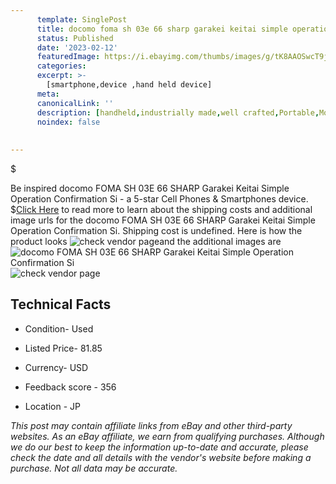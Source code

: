 ```yaml
---
      template: SinglePost
      title: docomo foma sh 03e 66 sharp garakei keitai simple operation confirmation si
      status: Published
      date: '2023-02-12'
      featuredImage: https://i.ebayimg.com/thumbs/images/g/tK8AAOSwcT9j6I7~/s-l225.jpg
      categories: 
      excerpt: >-
        [smartphone,device ,hand held device]
      meta:
      canonicalLink: ''
      description: [handheld,industrially made,well crafted,Portable,Mobile,Compact,Convenient,Lightweight,Maneuverable,Man-portable,Miniature,Carriable,Hand-held,Light,Holdable,Transportable,Mobile device,Pocket-sized,On-the-go,Wireless,Cordless,Compact size,Convenient size, smartphone,device ,hand held device]
      noindex: false
      
        
---
```

$

Be inspired docomo FOMA SH 03E 66 SHARP Garakei Keitai Simple Operation Confirmation Si - a 5-star Cell Phones & Smartphones device.
$[Click Here](https://www.ebay.com/itm/304802341364?hash=item46f7a2a1f4%3Ag%3AtK8AAOSwcT9j6I7%7E&mkevt=1&mkcid=1&mkrid=711-53200-19255-0&campid=%253CePNCampaignId%253E&customid=%253CreferenceId%253E&toolid=10049) to read more to learn about the shipping costs and additional image urls for the docomo FOMA SH 03E 66 SHARP Garakei Keitai Simple Operation Confirmation Si. Shipping cost is undefined. Here is how the product looks ![check vendor page](https://i.ebayimg.com/thumbs/images/g/tK8AAOSwcT9j6I7~/s-l225.jpg)and the additional images are![docomo FOMA SH 03E 66 SHARP Garakei Keitai Simple Operation Confirmation Si](https://i.ebayimg.com/images/g/tK8AAOSwcT9j6I7~/s-l1200.jpg)![check vendor page](https://origin-galleryplus.ebayimg.com/ws/web/304802341364_2_0_1/225x225.jpg,https://origin-galleryplus.ebayimg.com/ws/web/304802341364_3_0_1/225x225.jpg,https://origin-galleryplus.ebayimg.com/ws/web/304802341364_4_0_1/225x225.jpg,https://origin-galleryplus.ebayimg.com/ws/web/304802341364_5_0_1/225x225.jpg,https://origin-galleryplus.ebayimg.com/ws/web/304802341364_6_0_1/225x225.jpg)



 ## Technical Facts 



     
      

 - Condition- Used 


      

 - Listed Price- 81.85 


      

 - Currency- USD 


      

 - Feedback score - 356 


      

 - Location - JP 


      
      

 *_This post may contain affiliate links from eBay and other third-party websites. As an eBay affiliate, we earn from qualifying purchases. Although we do our best to keep the information up-to-date and accurate, please check the date and all details with the vendor's website before making a purchase. Not all data may be accurate._*






